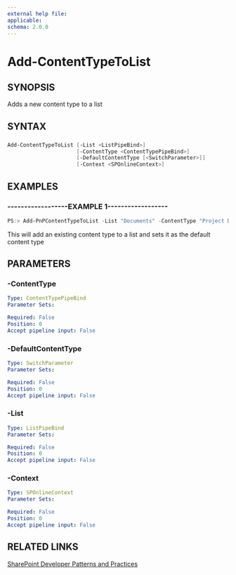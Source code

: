 ```yaml
---
external help file:
applicable: 
schema: 2.0.0
---
```

# Add-ContentTypeToList

## SYNOPSIS
Adds a new content type to a list

## SYNTAX 

### 
```powershell
Add-ContentTypeToList [-List <ListPipeBind>]
                      [-ContentType <ContentTypePipeBind>]
                      [-DefaultContentType [<SwitchParameter>]]
                      [-Context <SPOnlineContext>]
```

## EXAMPLES

### ------------------EXAMPLE 1------------------
```powershell
PS:> Add-PnPContentTypeToList -List "Documents" -ContentType "Project Document" -DefaultContentType
```

This will add an existing content type to a list and sets it as the default content type

## PARAMETERS

### -ContentType


```yaml
Type: ContentTypePipeBind
Parameter Sets: 

Required: False
Position: 0
Accept pipeline input: False
```

### -DefaultContentType


```yaml
Type: SwitchParameter
Parameter Sets: 

Required: False
Position: 0
Accept pipeline input: False
```

### -List


```yaml
Type: ListPipeBind
Parameter Sets: 

Required: False
Position: 0
Accept pipeline input: False
```

### -Context


```yaml
Type: SPOnlineContext
Parameter Sets: 

Required: False
Position: 0
Accept pipeline input: False
```

## RELATED LINKS

[SharePoint Developer Patterns and Practices](http://aka.ms/sppnp)